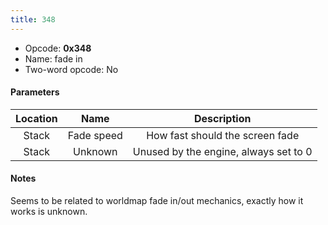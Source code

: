 ```yaml
---
title: 348
---
```


- Opcode: **0x348**
- Name: fade in
- Two-word opcode: No

#### Parameters

| Location |    Name    |              Description              |
|:--------:|:----------:|:-------------------------------------:|
|  Stack   | Fade speed |    How fast should the screen fade    |
|  Stack   |  Unknown   | Unused by the engine, always set to 0 |

#### Notes

Seems to be related to worldmap fade in/out mechanics, exactly how it works is unknown.
